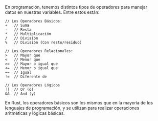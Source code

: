 En programación, tenemos distintos tipos de operadores para manejar datos en nuestras variables\. Entre estos están:

```
// Los Operadores Básicos:
+   // Suma
-   // Resta
*   // Multiplicación
/   // División
%   // División (Con resto/residuo)

// Los Operadores Relacionales:
>   // Mayor que
<   // Menor que
>=  // Mayor o igual que
<=  // Menor o igual que
==  // Igual
!=  // Diferente de

// Los Operadores Lógicos
||  // Or (o)
&&  // And (y)
```
En Rust, los operadores básicos son los mismos que en la mayoría de los lenguajes de programación, y se utilizan para realizar operaciones aritméticas y lógicas básicas\.

